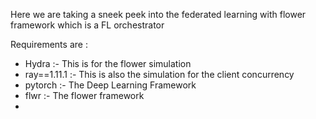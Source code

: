 Here we are taking a sneek peek into the federated learning with flower framework which is a FL orchestrator

Requirements are :
- Hydra :- This is for the flower simulation
- ray==1.11.1 :- This is also the simulation for the client concurrency
- pytorch :- The Deep Learning Framework
- flwr :- The flower framework 
- 
